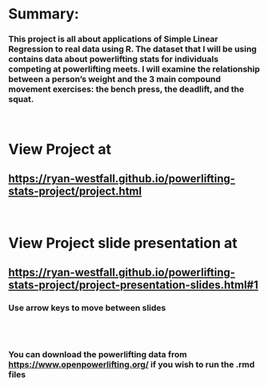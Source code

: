 # Summary:
### This project is all about applications of Simple Linear Regression to real data using R. The dataset that I will be using contains data about powerlifting stats for individuals competing at powerlifting meets. I will examine the relationship between a person’s weight and the 3 main compound movement exercises: the bench press, the deadlift, and the squat.

<br/>

# View Project at
## https://ryan-westfall.github.io/powerlifting-stats-project/project.html

<br/>

# View Project slide presentation at
## https://ryan-westfall.github.io/powerlifting-stats-project/project-presentation-slides.html#1
### Use arrow keys to move between slides

<br/>
<br/>


### You can download the powerlifting data from https://www.openpowerlifting.org/ if you wish to run the .rmd files
